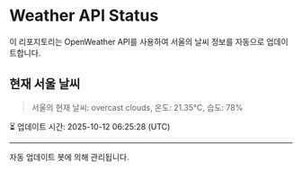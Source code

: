 
# Weather API Status

이 리포지토리는 OpenWeather API를 사용하여 서울의 날씨 정보를 자동으로 업데이트합니다.

## 현재 서울 날씨
> 서울의 현재 날씨: overcast clouds, 온도: 21.35°C, 습도: 78%

⏳ 업데이트 시간: 2025-10-12 06:25:28 (UTC)

---
자동 업데이트 봇에 의해 관리됩니다.
